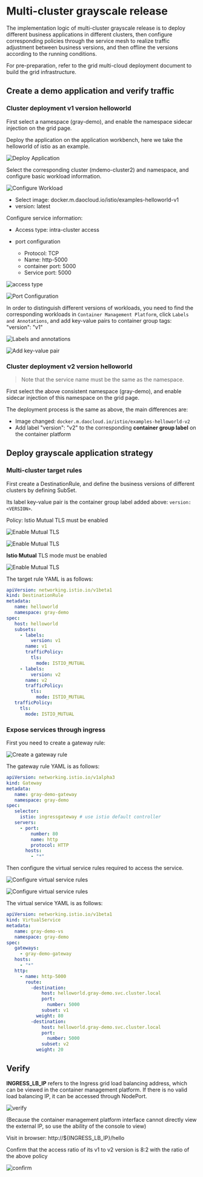 # Multi-cluster grayscale release

The implementation logic of multi-cluster grayscale release is to deploy different business applications in different clusters, then configure corresponding policies through the service mesh to realize traffic adjustment between business versions, and then offline the versions according to the running conditions.

For pre-preparation, refer to the grid multi-cloud deployment document to build the grid infrastructure.

## Create a demo application and verify traffic

### Cluster deployment v1 version helloworld

First select a namespace (gray-demo), and enable the namespace sidecar injection on the grid page.

Deploy the application on the application workbench, here we take the helloworld of istio as an example.

![Deploy Application](./images/create-demo.png)

Select the corresponding cluster (mdemo-cluster2) and namespace, and configure basic workload information.

![Configure Workload](./images/create-demo1.png)

- Select image: docker.m.daocloud.io/istio/examples-helloworld-v1
- version: latest

Configure service information:

- Access type: intra-cluster access
- port configuration

     - Protocol: TCP
     - Name: http-5000
     - container port: 5000
     - Service port: 5000

![access type](./images/create-demo2.png)

![Port Configuration](./images/create-demo4.png)

In order to distinguish different versions of workloads, you need to find the corresponding workloads in `Container Management Platform`, click `Labels and Annotations`, and add key-value pairs to container group tags:
"version": "v1"

![Labels and annotations](./images/add-labels.png)

![Add key-value pair](./images/add-labels1.png)

### Cluster deployment v2 version helloworld

> Note that the service name must be the same as the namespace.

First select the above consistent namespace (gray-demo), and enable sidecar injection of this namespace on the grid page.

The deployment process is the same as above, the main differences are:

- Image changed: `docker.m.daocloud.io/istio/examples-helloworld-v2`
- Add label "version": "v2" to the corresponding **container group label** on the container platform

## Deploy grayscale application strategy

### Multi-cluster target rules

First create a DestinationRule, and define the business versions of different clusters by defining SubSet.

Its label key-value pair is the container group label added above: `version: <VERSION>`.

Policy: Istio Mutual TLS must be enabled

![Enable Mutual TLS](./images/demo-dr.png)

![Enable Mutual TLS](./images/demo-dr1.png)

**Istio Mutual** TLS mode must be enabled

![Enable Mutual TLS](./images/demo-dr2.png)

The target rule YAML is as follows:

```yaml
apiVersion: networking.istio.io/v1beta1
kind: DestinationRule
metadata:
   name: helloworld
   namespace: gray-demo
spec:
   host: helloworld
   subsets:
     - labels:
         version: v1
       name: v1
       trafficPolicy:
         tls:
           mode: ISTIO_MUTUAL
     - labels:
         version: v2
       name: v2
       trafficPolicy:
         tls:
           mode: ISTIO_MUTUAL
   trafficPolicy:
     tls:
       mode: ISTIO_MUTUAL
```

### Expose services through ingress

First you need to create a gateway rule:

![Create a gateway rule](./images/create-gw-ingress.png)

The gateway rule YAML is as follows:

```yaml
apiVersion: networking.istio.io/v1alpha3
kind: Gateway
metadata:
   name: gray-demo-gateway
   namespace: gray-demo
spec:
   selector:
     istio: ingressgateway # use istio default controller
   servers:
     - port:
         number: 80
         name: http
         protocol: HTTP
       hosts:
         - "*"
```

Then configure the virtual service rules required to access the service.

![Configure virtual service rules](./images/gw-vs.png)

![Configure virtual service rules](./images/gw-vs1.png)

The virtual service YAML is as follows:

```yaml
apiVersion: networking.istio.io/v1beta1
kind: VirtualService
metadata:
   name: gray-demo-vs
   namespace: gray-demo
spec:
   gateways:
     - gray-demo-gateway
   hosts:
     - "*"
   http:
     - name: http-5000
       route:
         -destination:
             host: helloworld.gray-demo.svc.cluster.local
             port:
               number: 5000
             subset: v1
           weight: 80
         -destination:
             host: helloworld.gray-demo.svc.cluster.local
             port:
               number: 5000
             subset: v2
           weight: 20
```

## Verify

**INGRESS_LB_IP** refers to the Ingress grid load balancing address, which can be viewed in the container management platform. If there is no valid load balancing IP, it can be accessed through NodePort.

![verify](./images/check-ingress-lb.png)

(Because the container management platform interface cannot directly view the external IP, so use the ability of the console to view)

Visit in browser: http://${INGRESS_LB_IP}/hello

Confirm that the access ratio of its v1 to v2 version is 8:2 with the ratio of the above policy

![confirm](./images/get-hello.png)
